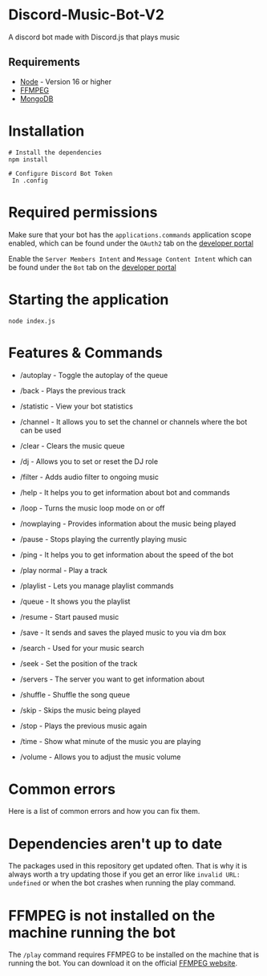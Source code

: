 # Discord-Music-Bot-V2
A discord bot made with Discord.js that plays music

## Requirements

- [Node](https://nodejs.org/en/) - Version 16 or higher
- [FFMPEG](https://www.ffmpeg.org/)
- [MongoDB](https://www.mongodb.com/)

# Installation

```
# Install the dependencies
npm install

# Configure Discord Bot Token
 In .config
```

# Required permissions

Make sure that your bot has the `applications.commands` application scope enabled, which can be found under the `OAuth2` tab on the [developer portal](https://discord.com/developers/applications/)

Enable the `Server Members Intent` and `Message Content Intent` which can be found under the `Bot` tab on the [developer portal](https://discord.com/developers/applications/)

# Starting the application

```
node index.js
```

# Features & Commands

- /autoplay - Toggle the autoplay of the queue

- /back - Plays the previous track

- /statistic - View your bot statistics

- /channel - It allows you to set the channel or channels where the bot can be used

- /clear - Clears the music queue

- /dj - Allows you to set or reset the DJ role

- /filter - Adds audio filter to ongoing music

- /help - It helps you to get information about bot and commands

- /loop - Turns the music loop mode on or off

- /nowplaying - Provides information about the music being played

- /pause - Stops playing the currently playing music

- /ping - It helps you to get information about the speed of the bot

- /play normal - Play a track

- /playlist - Lets you manage playlist commands

- /queue - It shows you the playlist

- /resume - Start paused music

- /save - It sends and saves the played music to you via dm box

- /search - Used for your music search

- /seek - Set the position of the track

- /servers - The server you want to get information about

- /shuffle - Shuffle the song queue

- /skip - Skips the music being played

- /stop - Plays the previous music again

- /time - Show what minute of the music you are playing

- /volume - Allows you to adjust the music volume

# Common errors

Here is a list of common errors and how you can fix them.

# Dependencies aren't up to date

The packages used in this repository get updated often. That is why it is always worth a try updating those if you get an error like `invalid URL: undefined` or when the bot crashes when running the play command.

# FFMPEG is not installed on the machine running the bot

The `/play` command requires FFMPEG to be installed on the machine that is running the bot. You can download it on the official [FFMPEG website](https://www.ffmpeg.org/).
